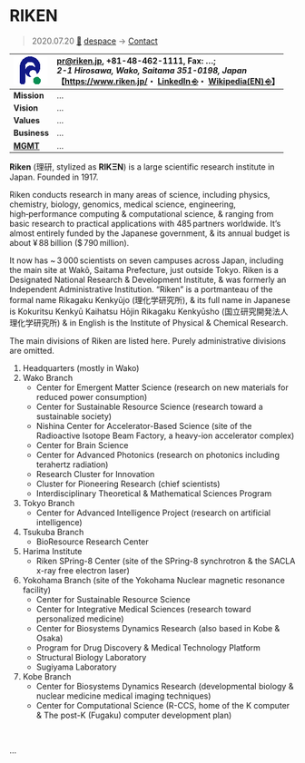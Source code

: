 # RIKEN
> 2020.07.20 [🚀](../../index/index.md) [despace](../index.md) → [Contact](../contact.md)

|[![](../f/contact/r/riken_logo1_thumb.webp)](../f/contact/r/riken_logo1.webp)|<pr@riken.jp>, +81-48-462-1111, Fax: …;<br> *2-1 Hirosawa, Wako, Saitama 351-0198, Japan*<br> 【<https://www.riken.jp/>・ [LinkedIn ⎆](https://www.linkedin.com/company/riken)・ [Wikipedia(EN) ⎆](https://en.wikipedia.org/wiki/Riken)】|
|:--|:--|
|**Mission**|…|
|**Vision**|…|
|**Values**|…|
|**Business**|…|
|**[MGMT](../mgmt.md)**|…|

**Riken** (理研, stylized as **RIKΞN**) is a large scientific research institute in Japan. Founded in 1917.

Riken conducts research in many areas of science, including physics, chemistry, biology, genomics, medical science, engineering, high‑performance computing & computational science, & ranging from basic research to practical applications with 485 partners worldwide. It’s almost entirely funded by the Japanese government, & its annual budget is about ¥ 88 billion ($ 790 million).

It now has ~ 3 000 scientists on seven campuses across Japan, including the main site at Wakō, Saitama Prefecture, just outside Tokyo. Riken is a Designated National Research & Development Institute, & was formerly an Independent Administrative Institution. “Riken” is a portmanteau of the formal name Rikagaku Kenkyūjo (理化学研究所), & its full name in Japanese is Kokuritsu Kenkyū Kaihatsu Hōjin Rikagaku Kenkyūsho (国立研究開発法人理化学研究所) & in English is the Institute of Physical & Chemical Research.

The main divisions of Riken are listed here. Purely administrative divisions are omitted.

   1. Headquarters (mostly in Wako)
   1. Wako Branch
      - Center for Emergent Matter Science (research on new materials for reduced power consumption)
      - Center for Sustainable Resource Science (research toward a sustainable society)
      - Nishina Center for Accelerator-Based Science (site of the Radioactive Isotope Beam Factory, a heavy-ion accelerator complex)
      - Center for Brain Science
      - Center for Advanced Photonics (research on photonics including terahertz radiation)
      - Research Cluster for Innovation
      - Cluster for Pioneering Research (chief scientists)
      - Interdisciplinary Theoretical & Mathematical Sciences Program
   1. Tokyo Branch
      - Center for Advanced Intelligence Project (research on artificial intelligence)
   1. Tsukuba Branch
      - BioResource Research Center
   1. Harima Institute
      - Riken SPring-8 Center (site of the SPring-8 synchrotron & the SACLA x-ray free electron laser)
   1. Yokohama Branch (site of the Yokohama Nuclear magnetic resonance facility)
      - Center for Sustainable Resource Science
      - Center for Integrative Medical Sciences (research toward personalized medicine)
      - Center for Biosystems Dynamics Research (also based in Kobe & Osaka)
      - Program for Drug Discovery & Medical Technology Platform
      - Structural Biology Laboratory
      - Sugiyama Laboratory
   1. Kobe Branch
      - Center for Biosystems Dynamics Research (developmental biology & nuclear medicine medical imaging techniques)
      - Center for Computational Science (R-CCS, home of the K computer & The post-K (Fugaku) computer development plan)

<p style="page-break-after:always"> </p>

…
